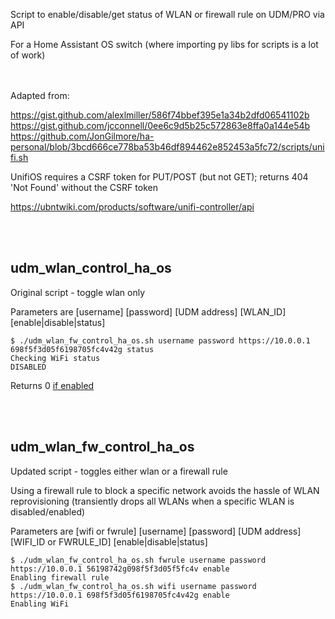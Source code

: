 Script to enable/disable/get status of WLAN or firewall rule on UDM/PRO via API

For a Home Assistant OS switch (where importing py libs for scripts is a lot of work)

<br><br>
Adapted from:

https://gist.github.com/alexlmiller/586f74bbef395e1a34b2dfd06541102b
https://gist.github.com/jcconnell/0ee6c9d5b25c572863e8ffa0a144e54b
https://github.com/JonGilmore/ha-personal/blob/3bcd666ce778ba53b46df894462e852453a5fc72/scripts/unifi.sh

UnifiOS requires a CSRF token for PUT/POST (but not GET); returns 404 'Not Found' without the CSRF token

https://ubntwiki.com/products/software/unifi-controller/api

<br><br>
## udm_wlan_control_ha_os
Original script - toggle wlan only

Parameters are [username] [password] [UDM address] [WLAN_ID] [enable|disable|status]

```
$ ./udm_wlan_fw_control_ha_os.sh username password https://10.0.0.1 698f5f3d05f6198705fc4v42g status
Checking WiFi status
DISABLED
```

Returns 0 <a href="https://www.home-assistant.io/integrations/switch.command_line#command_state">if enabled</a>

<br><br>
## udm_wlan_fw_control_ha_os
Updated script - toggles either wlan or a firewall rule

Using a firewall rule to block a specific network avoids the hassle of WLAN reprovisioning (transiently drops all WLANs when a specific WLAN is disabled/enabled)

Parameters are [wifi or fwrule] [username] [password] [UDM address] [WIFI_ID or FWRULE_ID] [enable|disable|status]

```
$ ./udm_wlan_fw_control_ha_os.sh fwrule username password https://10.0.0.1 56198742g098f5f3d05f5fc4v enable
Enabling firewall rule
$ ./udm_wlan_fw_control_ha_os.sh wifi username password https://10.0.0.1 698f5f3d05f6198705fc4v42g enable
Enabling WiFi
```
